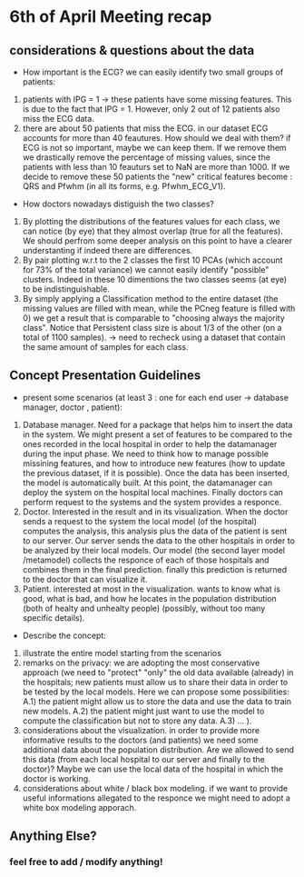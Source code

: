 
# 6th of April Meeting recap

## considerations & questions about the data
- How important is the ECG? we can easily identify two small groups of patients: 
1) patients with IPG = 1 -> these patients have some missing features. This is due to the fact that IPG = 1. However, only 2 out of 12 patients also miss the ECG data. 
2) there are about 50 patients that miss the ECG. in our dataset ECG accounts for more than 40 feautures. How should we deal with them? if ECG is not so important, maybe we can keep them. If we remove them we drastically remove the percentage of missing values, since the patients with less than 10 feauturs set to NaN are more than 1000. If we decide to remove these 50 patients the "new" critical features become : QRS and Pfwhm (in all its forms, e.g. Pfwhm_ECG_V1).

- How doctors nowadays distiguish the two classes?
1) By plotting the distributions of the features values for each class, we can notice (by eye) that they almost overlap (true for all the features). We should perfrom some deeper analysis on this point to have a clearer understanting if indeed there are differences.
2) By pair plotting w.r.t to the 2 classes the first 10 PCAs (which account for 73% of the total variance) we cannot easily identify "possible" clusters. Indeed in these 10 dimentions the two classes seems (at eye) to be indistinguishable.  
3) By simply applying a Classification method to the entire dataset (the missing values are filled with mean, while the PCneg feature is filled with 0) we get a result that is comparable to "choosing always the majority class". Notice that Persistent class size is about 1/3 of the other (on a total of 1100 samples). -> need to recheck using a dataset that contain the same amount of samples for each class.

## Concept Presentation Guidelines
- present some scenarios (at least 3 : one for each end user -> database manager, doctor , patient):
1) Database manager. Need for a package that helps him to insert the data in the system. We might present a set of features to be compared to the ones recorded in the local hospital in order to help the datamanager during the input phase. We need to think how to manage possible missining features, and how to introduce new features (how to update the previous dataset, if it is possible). Once the data has been inserted, the model is automatically built. At this point, the datamanager can deploy the system on the hospital local machines. Finally doctors can perform request to the systems and the system provides a responce.
2) Doctor. Interested in the result and in its visualization. When the doctor sends a request to the system the local model (of the hospital) computes the analysis, this analysis plus the data of the patient is sent to our server. Our server sends the data to the other hospitals in order to be analyzed by their local models. Our model (the second layer model /metamodel) collects the responce of each of those hospitals and combines them in the final prediction. finally this prediction is returned to the doctor that can visualize it.
3) Patient. interested at most in the visualization. wants to know what is good, what is bad, and how he locates in the population distribution (both of healty and unhealty people) (possibly, without too many specific details).

- Describe the concept:
1) illustrate the entire model starting from the scenarios   
2) remarks on the privacy:  we are adopting the most conservative approach (we need to "protect" "only" the old data available (already) in the hospitals; new patients must allow us to share their data in order to be tested by the local models. Here we can propose some possibilities: A.1) the patient might allow us to store the data and use the data to train new models. A.2) the patient might just want to use the model to compute the classification but not to store any data. A.3) ... ).
3) considerations about the visualization. in order to provide more informative results to the doctors (and patients) we need some additional data about the population distribution. Are we allowed to send this data (from each local hospital to our server and finally to the doctor)? Maybe we can use the local data of the hospital in  which the doctor is working.
4) considerations about white / black box modeling. if we want to provide useful informations allegated to the responce we might need to adopt a white box modeling apporach.

## Anything Else? 
### feel free to add / modify anything! 





 
